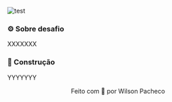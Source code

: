 ![test](https://th.bing.com/th/id/R.2f67d03c6b6baa8e574825647d97fa4c?rik=Kxhc1PWENwZpYg&riu=http%3a%2f%2fwww.solocodigoweb.com%2fwp-content%2fuploads%2f2020%2f01%2foracle_pl_sql.jpg&ehk=elPDGRliZHUbPekK4x6bj29FIMK3kgA1bbTt8t13Dxs%3d&risl=&pid=ImgRaw&r=0)

### ⚙️ Sobre  desafio
XXXXXXX


### 🧪 Construção
YYYYYYY

<p align="center">
Feito com 💛 por Wilson Pacheco
</p>
